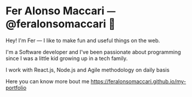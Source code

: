 # Fer Alonso Maccari ⏤ @feralonsomaccari 🦉 

Hey! I'm Fer — I like to make fun and useful things on the web.

I'm a Software developer and I've been passionate about programming since I was a little kid growing up in a tech family. 

I work with React.js, Node.js and Agile methodology on daily basis

Here you can know more bout me https://feralonsomaccari.github.io/my-portfolio


